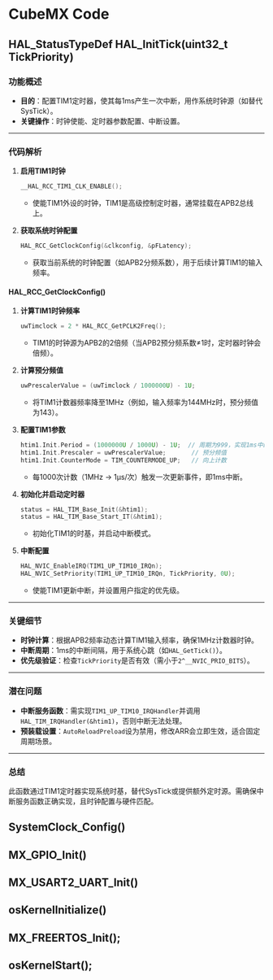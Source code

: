 # CubeMX Code

## HAL_StatusTypeDef HAL_InitTick(uint32_t TickPriority)
### **功能概述**
- **目的**：配置TIM1定时器，使其每1ms产生一次中断，用作系统时钟源（如替代SysTick）。
- **关键操作**：时钟使能、定时器参数配置、中断设置。

---

### **代码解析**

1. **启用TIM1时钟**
   ```c
   __HAL_RCC_TIM1_CLK_ENABLE();
   ```
   - 使能TIM1外设的时钟，TIM1是高级控制定时器，通常挂载在APB2总线上。

2. **获取系统时钟配置**
   ```c
   HAL_RCC_GetClockConfig(&clkconfig, &pFLatency);
   ```
   - 获取当前系统的时钟配置（如APB2分频系数），用于后续计算TIM1的输入频率。
#### HAL_RCC_GetClockConfig()


1. **计算TIM1时钟频率**
   ```c
   uwTimclock = 2 * HAL_RCC_GetPCLK2Freq();
   ```
   - TIM1的时钟源为APB2的2倍频（当APB2预分频系数≠1时，定时器时钟会倍频）。

2. **计算预分频值**
   ```c
   uwPrescalerValue = (uwTimclock / 1000000U) - 1U;
   ```
   - 将TIM1计数器频率降至1MHz（例如，输入频率为144MHz时，预分频值为143）。

3. **配置TIM1参数**
   ```c
   htim1.Init.Period = (1000000U / 1000U) - 1U;  // 周期为999，实现1ms中断
   htim1.Init.Prescaler = uwPrescalerValue;       // 预分频值
   htim1.Init.CounterMode = TIM_COUNTERMODE_UP;   // 向上计数
   ```
   - 每1000次计数（1MHz → 1μs/次）触发一次更新事件，即1ms中断。

4. **初始化并启动定时器**
   ```c
   status = HAL_TIM_Base_Init(&htim1);
   status = HAL_TIM_Base_Start_IT(&htim1);
   ```
   - 初始化TIM1的时基，并启动中断模式。

5. **中断配置**
   ```c
   HAL_NVIC_EnableIRQ(TIM1_UP_TIM10_IRQn);
   HAL_NVIC_SetPriority(TIM1_UP_TIM10_IRQn, TickPriority, 0U);
   ```
   - 使能TIM1更新中断，并设置用户指定的优先级。

---

### **关键细节**
- **时钟计算**：根据APB2频率动态计算TIM1输入频率，确保1MHz计数器时钟。
- **中断周期**：1ms的中断间隔，用于系统心跳（如`HAL_GetTick()`）。
- **优先级验证**：检查`TickPriority`是否有效（需小于`2^__NVIC_PRIO_BITS`）。

---

### **潜在问题**
- **中断服务函数**：需实现`TIM1_UP_TIM10_IRQHandler`并调用`HAL_TIM_IRQHandler(&htim1)`，否则中断无法处理。
- **预装载设置**：`AutoReloadPreload`设为禁用，修改ARR会立即生效，适合固定周期场景。

---

### **总结**
此函数通过TIM1定时器实现系统时基，替代SysTick或提供额外定时源。需确保中断服务函数正确实现，且时钟配置与硬件匹配。



## SystemClock_Config()

## MX_GPIO_Init()

## MX_USART2_UART_Init()

## osKernelInitialize()

## MX_FREERTOS_Init();

## osKernelStart();